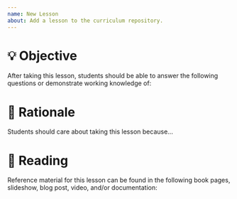 ```yaml
---
name: New Lesson
about: Add a lesson to the curriculum repository.
---
```


# 💡 Objective

After taking this lesson, students should be able to answer the following questions or demonstrate working knowledge of:

# 🤔 Rationale

Students should care about taking this lesson because...

# 📖 Reading

Reference material for this lesson can be found in the following book pages, slideshow, blog post, video, and/or documentation:
